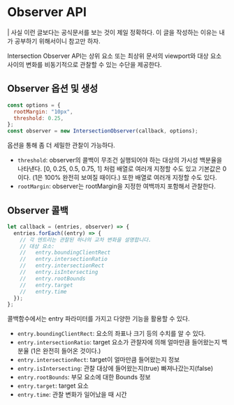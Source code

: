 # Observer API

| 사실 이런 글보다는 공식문서를 보는 것이 제일 정확하다. 이 글을 작성하는 이유는 내가 공부하기 위해서이니 참고만 하자.

Intersection Observer API는 상위 요소 또는 최상위 문서의 viewport와 대상 요소 사이의 변화를 비동기적으로 관찰할 수 있는 수단을 제공한다.

## Observer 옵션 및 생성

```javascript
const options = {
  rootMargin: "10px",
  threshold: 0.25,
};
const observer = new IntersectionObserver(callback, options);
```

옵션을 통해 좀 더 세밀한 관찰이 가능하다.

- `threshold`: observer의 콜백이 무조건 실행되어야 하는 대상의 가시성 백분율을 나타낸다. [0, 0.25, 0.5, 0.75, 1] 처럼 배열로 여러개 지정할 수도 있고 기본값은 0이다. (1은 100% 완전히 보여질 때이다.) 또한 배열로 여러개 지정할 수도 있다.
- `rootMargin`: observer는 rootMargin을 지정한 여백까지 포함해서 관찰한다.

## Observer 콜백

```javascript
let callback = (entries, observer) => {
  entries.forEach((entry) => {
    // 각 엔트리는 관찰된 하나의 교차 변화을 설명합니다.
    // 대상 요소:
    //   entry.boundingClientRect
    //   entry.intersectionRatio
    //   entry.intersectionRect
    //   entry.isIntersecting
    //   entry.rootBounds
    //   entry.target
    //   entry.time
  });
};
```

콜백함수에서는 entry 파라미터를 가지고 다양한 기능을 활용할 수 있다.

- `entry.boundingClientRect`: 요소의 좌표나 크기 등의 수치를 알 수 있다.
- `entry.intersectionRatio`: target 요소가 관찰자에 의해 얼마만큼 들어왔는지 백분율 (1은 완전히 들어온 것이다.)
- `entry.intersectionRect`: target이 얼마만큼 들어왔는지 정보
- `entry.isIntersecting`: 관찰 대상에 들어왔는지(true) 빠져나갔는지(false)
- `entry.rootBounds`: 부모 요소에 대한 Bounds 정보
- `entry.target`: target 요소
- `entry.time`: 관찰 변화가 일어났을 때 시간
